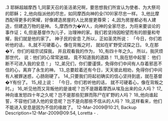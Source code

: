 .3 
耶稣超越摩西 
1_同蒙天召的圣洁弟兄啊，要思想我们所宣认为使者、为大祭司的耶稣； 2_他向指派他的尽忠，如同摩西向神的全(109)家尽忠一样。 3_他比摩西配得更多的荣耀，好像建造房屋的人比房屋更尊荣； 4_因为房屋都必有人建造，但建造万物的是神。 5_摩西作为�W人，向神的全家尽忠，为将来要谈论的事作证； 6_但是基督作为儿子，治理神的家。我们若坚持因盼望而有的胆量和夸耀，我们就是他的家了。 
神子民的安息 
7_所以，正如圣灵所说： 
「今日，你们若听他的话， 
8_就不可硬着心，像在背叛之时， 
就如在旷野受试探之日。 
9_在那�Y，你们的祖宗试探我， 
并且观看我的作为， 
10_有四十年之久。 
所以，我厌烦那世代， 
说：他们的心常常迷煳， 
竟不知道我的道路！ 
11_我在怒中起誓： 
他们断不可进入我的安息！」 
12_弟兄们，你们要谨慎，免得你们中间有人存着邪恶不信的心，离弃了永生的神。 13_总要趁着还有今日，天天彼此相劝，免得你们中间有人被罪迷惑，心肠刚硬了。 14_只要我们将起初确实的信心坚持到底，就在基督�Y有份了。 15_经上说： 
「今日，你们若听他的话， 
就不可硬着心，像在背叛之时。」 
16_听见他而又背叛他的是谁呢？岂不是跟着摩西从埃及出来的众人吗？ 17_神向谁发怒四十年之久呢？岂不是那些犯罪而陈尸在旷野的人吗？ 18_他向谁起誓，不容他们进入他的安息呢？岂不是向那些不信从的人吗？ 19_这样看来，他们不能进入安息是因为不信的缘故了。 
12-Mar-2009@10:21, Backup Description=12-Mar-2009@09:54, Loretta - 
.